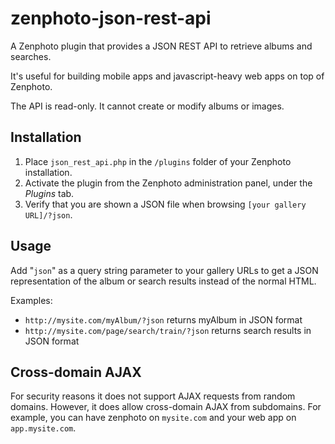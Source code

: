 zenphoto-json-rest-api
=================================

A Zenphoto plugin that provides a JSON REST API to retrieve albums and searches. 

It's useful for building mobile apps and javascript-heavy web apps on top of Zenphoto.

The API is read-only.  It cannot create or modify albums or images.

## Installation
1. Place `json_rest_api.php` in the `/plugins` folder of your Zenphoto installation.
2. Activate the plugin from the Zenphoto administration panel, under the *Plugins* tab.
3. Verify that you are shown a JSON file when browsing `[your gallery URL]/?json`.
    
## Usage
Add "`json`" as a query string parameter to your gallery URLs to get a JSON representation of the album or search results instead of the normal HTML.

Examples:
* `http://mysite.com/myAlbum/?json` returns myAlbum in JSON format
* `http://mysite.com/page/search/train/?json` returns search results in JSON format

## Cross-domain AJAX
For security reasons it does not support AJAX requests from random domains. However, it does allow cross-domain AJAX from subdomains.   For example, you can have zenphoto on `mysite.com` and your web app on `app.mysite.com`.
